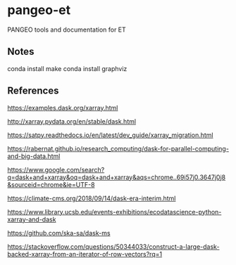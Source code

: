 # pangeo-et
PANGEO tools and documentation for ET

## Notes

conda install make 
conda install graphviz 


## References

https://examples.dask.org/xarray.html


http://xarray.pydata.org/en/stable/dask.html



https://satpy.readthedocs.io/en/latest/dev_guide/xarray_migration.html


https://rabernat.github.io/research_computing/dask-for-parallel-computing-and-big-data.html


https://www.google.com/search?q=dask+and+xarray&oq=dask+and+xarray&aqs=chrome..69i57j0.3647j0j8&sourceid=chrome&ie=UTF-8


https://climate-cms.org/2018/09/14/dask-era-interim.html


https://www.library.ucsb.edu/events-exhibitions/ecodatascience-python-xarray-and-dask



https://github.com/ska-sa/dask-ms



https://stackoverflow.com/questions/50344033/construct-a-large-dask-backed-xarray-from-an-iterator-of-row-vectors?rq=1


